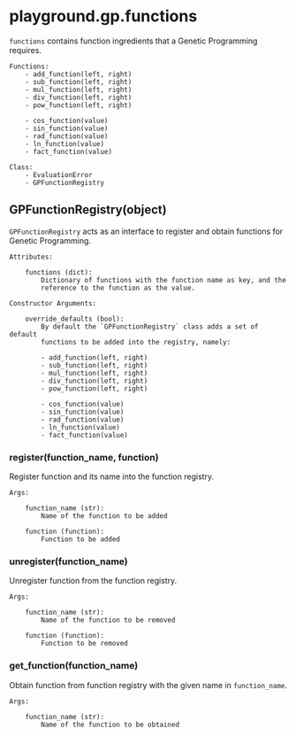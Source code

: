 # playground.gp.functions
`functions` contains function ingredients that a Genetic Programming requires.

    Functions:
        - add_function(left, right)
        - sub_function(left, right)
        - mul_function(left, right)
        - div_function(left, right)
        - pow_function(left, right)

        - cos_function(value)
        - sin_function(value)
        - rad_function(value)
        - ln_function(value)
        - fact_function(value)

    Class:
        - EvaluationError
        - GPFunctionRegistry


## GPFunctionRegistry(object)
`GPFunctionRegistry` acts as an interface to register and obtain functions for
Genetic Programming.

    Attributes:

        functions (dict):
            Dictionary of functions with the function name as key, and the
            reference to the function as the value.

    Constructor Arguments:

        override_defaults (bool):
            By default the `GPFunctionRegistry` class adds a set of default
            functions to be added into the registry, namely:

            - add_function(left, right)
            - sub_function(left, right)
            - mul_function(left, right)
            - div_function(left, right)
            - pow_function(left, right)

            - cos_function(value)
            - sin_function(value)
            - rad_function(value)
            - ln_function(value)
            - fact_function(value)


### register(function_name, function)
Register function and its name into the function registry.

    Args:

        function_name (str):
            Name of the function to be added

        function (function):
            Function to be added


### unregister(function_name)
Unregister function from the function registry.

    Args:

        function_name (str):
            Name of the function to be removed

        function (function):
            Function to be removed


### get_function(function_name)
Obtain function from function registry with the given name in `function_name`.

    Args:

        function_name (str):
            Name of the function to be obtained
